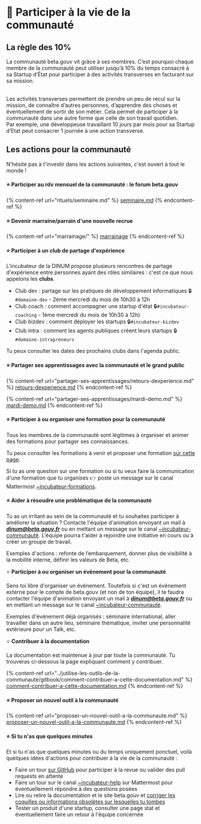 # 🖖 Participer à la vie de la communauté

## La règle des 10%

La communauté beta.gouv vit grâce à ses membres. C’est pourquoi chaque membre de la communauté peut utiliser jusqu’à 10% du temps consacré à sa Startup d’État pour participer à des activités transverses en facturant sur sa mission.

\
Les activités transverses permettent de prendre un peu de recul sur la mission, de connaître d’autres personnes, d’apprendre des choses et éventuellement de sortir de son métier. Cela permet de participer à la communauté dans une autre forme que celle de son travail quotidien.\
Par exemple, une développeuse travaillant 10 jours par mois pour sa Startup d’Etat peut consacrer 1 journée à une action transverse.

## Les actions pour la communauté

N'hésite pas à t'investir dans les actions suivantes, c'est ouvert à tout le monde !

#### ⭐️ Participer au rdv mensuel de la communauté : le forum beta.gouv

{% content-ref url="rituels/seminaire.md" %}
[seminaire.md](rituels/seminaire.md)
{% endcontent-ref %}

#### ⭐️ Devenir marraine/parrain d'une nouvelle recrue

{% content-ref url="marrainage/" %}
[marrainage](marrainage/)
{% endcontent-ref %}

#### ⭐️ Participer à un club de partage d'expérience

L'incubateur de la DINUM propose plusieurs rencontres de partage d'expérience entre personnes ayant des rôles similaires : c'est ce que nous appelons les **clubs**.

* Club dev : partage sur les pratiques de développement informatiques 🔒`#domaine-dev` - 2ème mercredi du mois de 10h30 à 12h
* Club coach : comment accompagner une startup d'état 🔒`#incubateur-coaching` - 1ème mercredi du mois de 10h30 à 12h)
* Club bizdev : comment déployer les startups 🔒`#incubateur-bizdev`
* Club intra : comment les agents publiques créent leurs startups 🔒`#domaine-intrapreneurs`

Tu peux consulter les dates des prochains clubs dans l'agenda public.

#### ⭐️ Partager ses apprentissages avec la communauté et le grand public

{% content-ref url="partager-ses-apprentissages/retours-dexperience.md" %}
[retours-dexperience.md](partager-ses-apprentissages/retours-dexperience.md)
{% endcontent-ref %}

{% content-ref url="partager-ses-apprentissages/mardi-demo.md" %}
[mardi-demo.md](partager-ses-apprentissages/mardi-demo.md)
{% endcontent-ref %}

#### ⭐️ Participer à ou organiser une formation pour la communauté

Tous les membres de la communauté sont légitimes à organiser et animer des formations pour partager ses connaissances.

Tu peux consulter les formations à venir et proposer une formation [sur cette page](../se-former/les-formations-a-venir.md).&#x20;

Si tu as une question sur une formation ou si tu veux faire la communication d'une formation que tu organises 👉 poste un message sur le canal Mattermost [\~incubateur-formations](https://mattermost.incubateur.net/betagouv/channels/incubateur-formations).

#### ⭐️ Aider à **résoudre une problématique** de la communauté

Tu as un irritant au sein de la communauté et tu souhaites participer à améliorer la situation ? Contacte l'équipe d'animation envoyant un mail à _**dinum@beta.gouv.fr**_ ou en mettant un message sur le canal [\~incubateur-communauté](https://mattermost.incubateur.net/betagouv/channels/incubateur-communautexp). L'équipe pourra t'aider à rejoindre une initiative en cours ou à créer un groupe de travail.&#x20;

Exemples d'actions : refonte de l’embarquement, donner plus de visibilité à la mobilité interne, définir les valeurs de Beta, etc.

⭐️ **Participer à ou organiser un événement pour la communauté**

Sens toi libre d'organiser un événement. Toutefois si c'est un événement externe pour le compte de beta.gouv (et non de ton équipe), il te faudra contacter l'équipe d'animation envoyant un mail à _**dinum@beta.gouv.fr**_ ou en mettant un message sur le canal [\~incubateur-communauté](https://mattermost.incubateur.net/betagouv/channels/incubateur-communautexp).

Exemples d'événement déjà organisés : séminaire international, aller travailler dans un autre lieu, séminaire thématique, inviter une personnalité extérieure pour un Talk, etc.

⭐️ **Contribuer à la documentation**&#x20;

La documentation est maintenue à jour par toute la communauté. Tu trouveras ci-dessous la page expliquant comment y contribuer.&#x20;

{% content-ref url="../jutilise-les-outils-de-la-communaute/gitbook/comment-contribuer-a-cette-documentation.md" %}
[comment-contribuer-a-cette-documentation.md](../jutilise-les-outils-de-la-communaute/gitbook/comment-contribuer-a-cette-documentation.md)
{% endcontent-ref %}

#### ⭐️ Proposer un nouvel outil à la communauté

{% content-ref url="proposer-un-nouvel-outil-a-la-communaute.md" %}
[proposer-un-nouvel-outil-a-la-communaute.md](proposer-un-nouvel-outil-a-la-communaute.md)
{% endcontent-ref %}

#### ⭐️ Si tu n'as que quelques minutes

Et si tu n'as que quelques minutes ou du temps uniquement ponctuel, voilà quelques idées d'actions pour contribuer à la vie de la communauté :

* Faire un tour [sur GitHub](https://github.com/betagouv/beta.gouv.fr/pulls) pour participer à la revue ou valider des pull requests en attente
* Faire un tour sur le canal [\~incubateur-help](https://mattermost.incubateur.net/betagouv/channels/incubateur-help) sur Mattermost pour éventuellement répondre à des questions posées
* Lire ou relire la documentation et le site beta.gouv et [corriger les coquilles ou informations obsolètes sur lesquelles tu tombes](../jutilise-les-outils-de-la-communaute/gitbook/comment-contribuer-a-cette-documentation.md)
* Tester un produit d'une startup, consulter une page stat et éventuellement faire un retour à l'équipe concernée

